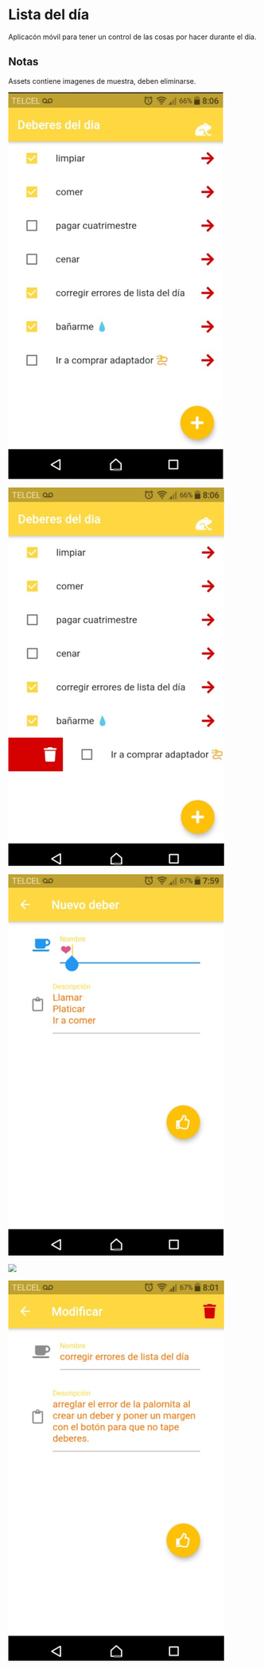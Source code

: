 # Lista del día

Aplicacón móvil para tener un control de las cosas por hacer durante el día.

## Notas
Assets contiene imagenes de muestra, deben eliminarse.

![](assets/1l.jpg)

![](assets/2l.jpg)

![](assets/3l.jpg)

![](assets/4l.jpg)

![](assets/5l.jpg)


